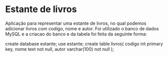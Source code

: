 # Estante de livros

Aplicação para representar uma estante de livros, no qual podemos adicionar livros com codigo, nome e autor.
Foi utilizado o banco de dados MySQL e a criacao do banco e da tabela foi feita da seguinte forma:

create database estante;
use estante;
create table livros(
    codigo int primary key,
    nome text not null,
    autor varchar(100) not null
);